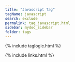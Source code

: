 ```yaml
---
title: "Javascript Tag"
tagName: javascript
search: exclude
permalink: tag_javascript.html
sidebar: mydoc_sidebar
folder: tags
---
```

{% include taglogic.html %}

{% include links.html %}
